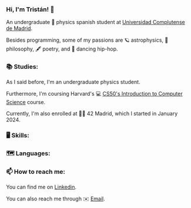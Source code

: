 ### Hi, I'm Tristán! 👋
An undergraduate 🚀 physics spanish student at <a href="www.ucm.es" rel="nofollow">Universidad Complutense de Madrid</a>.

Besides programming, some of my passions are 🪐 astrophysics, 📘 philosophy, 🖋️ poetry, and 🕺 dancing hip-hop.

### 📚 Studies:

As I said before, I'm an undergraduate physics student.

Furthermore, I'm coursing Harvard's 💻 <a href="https://cs50.harvard.edu/x/2024/" rel="nofollow">CS50's Introduction to Computer Science</a> course.

Currently, I'm also enrolled at 👨‍💻 42 Madrid, which I started in January 2024.

### 🖥️ Skills:


### 🗺️ Languages:

### 📫 How to reach me:

You can find me on <a href="www.linkedin.com/in/tristan-ortiz-roset-ba2762221" rel="nofollow">Linkedin</a>.

You can also reach me through ✉️ <a href="mailto:tortiz.roset@gmail.com">Email</a>.


<!--
**tortiz-r/tortiz-r** is a ✨ _special_ ✨ repository because its `README.md` (this file) appears on your GitHub profile.

Here are some ideas to get you started:

- 🔭 I’m currently working on ...
- 🌱 I’m currently learning ...
- 👯 I’m looking to collaborate on ...
- 🤔 I’m looking for help with ...
- 💬 Ask me about ...
- 📫 How to reach me: ...
- 😄 Pronouns: ...
- ⚡ Fun fact: ...
-->
